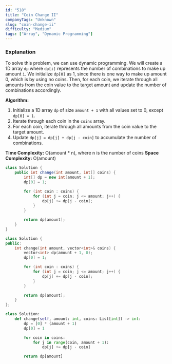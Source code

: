```yaml
---
id: "518"
title: "Coin Change II"
companyTags: "Unknown"
slug: "coin-change-ii"
difficulty: "Medium"
tags: ["Array", "Dynamic Programming"]
---
```


### Explanation
To solve this problem, we can use dynamic programming. We will create a 1D array `dp` where `dp[i]` represents the number of combinations to make up amount `i`. We initialize `dp[0]` as 1, since there is one way to make up amount 0, which is by using no coins. Then, for each coin, we iterate through all amounts from the coin value to the target amount and update the number of combinations accordingly.

**Algorithm:**
1. Initialize a 1D array `dp` of size `amount + 1` with all values set to 0, except `dp[0] = 1`.
2. Iterate through each coin in the `coins` array.
3. For each coin, iterate through all amounts from the coin value to the target amount.
4. Update `dp[j] = dp[j] + dp[j - coin]` to accumulate the number of combinations.

**Time Complexity:** O(amount * n), where n is the number of coins
**Space Complexity:** O(amount)
```java
class Solution {
    public int change(int amount, int[] coins) {
        int[] dp = new int[amount + 1];
        dp[0] = 1;

        for (int coin : coins) {
            for (int j = coin; j <= amount; j++) {
                dp[j] += dp[j - coin];
            }
        }

        return dp[amount];
    }
}
```

```cpp
class Solution {
public:
    int change(int amount, vector<int>& coins) {
        vector<int> dp(amount + 1, 0);
        dp[0] = 1;

        for (int coin : coins) {
            for (int j = coin; j <= amount; j++) {
                dp[j] += dp[j - coin];
            }
        }

        return dp[amount];
    }
};
```

```python
class Solution:
    def change(self, amount: int, coins: List[int]) -> int:
        dp = [0] * (amount + 1)
        dp[0] = 1

        for coin in coins:
            for j in range(coin, amount + 1):
                dp[j] += dp[j - coin]

        return dp[amount]
```